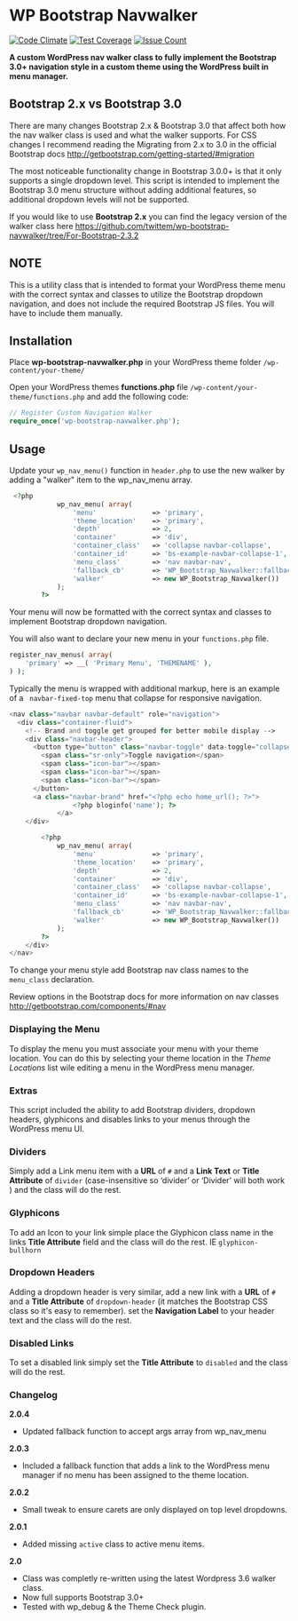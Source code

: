 # WP Bootstrap Navwalker

[![Code Climate](https://codeclimate.com/repos/578e618674ea5d0094008044/badges/a286fd351486e904a3ea/gpa.svg)](https://codeclimate.com/repos/578e618674ea5d0094008044/feed)
[![Test Coverage](https://codeclimate.com/repos/578e618674ea5d0094008044/badges/a286fd351486e904a3ea/coverage.svg)](https://codeclimate.com/repos/578e618674ea5d0094008044/coverage)
[![Issue Count](https://codeclimate.com/repos/578e618674ea5d0094008044/badges/a286fd351486e904a3ea/issue_count.svg)](https://codeclimate.com/repos/578e618674ea5d0094008044/feed)

**A custom WordPress nav walker class to fully implement the Bootstrap 3.0+ navigation style in a custom theme using the WordPress built in menu manager.**


## Bootstrap 2.x vs Bootstrap 3.0

There are many changes Bootstrap 2.x & Bootstrap 3.0 that affect both how the nav walker class is used and what the walker supports. For CSS changes I recommend reading the Migrating from 2.x to 3.0 in the official Bootstrap docs http://getbootstrap.com/getting-started/#migration

The most noticeable functionality change in Bootstrap 3.0.0+ is that it only supports a single dropdown level. This script is intended to implement the Bootstrap 3.0 menu structure without adding additional features, so additional dropdown levels will not be supported.

If you would like to use **Bootstrap 2.x** you can find the legacy version of the walker class here https://github.com/twittem/wp-bootstrap-navwalker/tree/For-Bootstrap-2.3.2

## NOTE

This is a utility class that is intended to format your WordPress theme menu with the correct syntax and classes to utilize the Bootstrap dropdown navigation, and does not include the required Bootstrap JS files. You will have to include them manually.

## Installation

Place **wp-bootstrap-navwalker.php** in your WordPress theme folder `/wp-content/your-theme/`

Open your WordPress themes **functions.php** file  `/wp-content/your-theme/functions.php` and add the following code:

```php
// Register Custom Navigation Walker
require_once('wp-bootstrap-navwalker.php');
```

## Usage

Update your `wp_nav_menu()` function in `header.php` to use the new walker by adding a "walker" item to the wp_nav_menu array.

```php
 <?php
            wp_nav_menu( array(
                'menu'              => 'primary',
                'theme_location'    => 'primary',
                'depth'             => 2,
                'container'         => 'div',
                'container_class'   => 'collapse navbar-collapse',
                'container_id'      => 'bs-example-navbar-collapse-1',
                'menu_class'        => 'nav navbar-nav',
                'fallback_cb'       => 'WP_Bootstrap_Navwalker::fallback',
                'walker'            => new WP_Bootstrap_Navwalker())
            );
        ?>
```

Your menu will now be formatted with the correct syntax and classes to implement Bootstrap dropdown navigation.

You will also want to declare your new menu in your `functions.php` file.

```php
register_nav_menus( array(
	'primary' => __( 'Primary Menu', 'THEMENAME' ),
) );
```

Typically the menu is wrapped with additional markup, here is an example of a ` navbar-fixed-top` menu that collapse for responsive navigation.

```php
<nav class="navbar navbar-default" role="navigation">
  <div class="container-fluid">
    <!-- Brand and toggle get grouped for better mobile display -->
    <div class="navbar-header">
      <button type="button" class="navbar-toggle" data-toggle="collapse" data-target="#bs-example-navbar-collapse-1">
        <span class="sr-only">Toggle navigation</span>
        <span class="icon-bar"></span>
        <span class="icon-bar"></span>
        <span class="icon-bar"></span>
      </button>
      <a class="navbar-brand" href="<?php echo home_url(); ?>">
                <?php bloginfo('name'); ?>
            </a>
    </div>

        <?php
            wp_nav_menu( array(
                'menu'              => 'primary',
                'theme_location'    => 'primary',
                'depth'             => 2,
                'container'         => 'div',
                'container_class'   => 'collapse navbar-collapse',
				'container_id'      => 'bs-example-navbar-collapse-1',
                'menu_class'        => 'nav navbar-nav',
                'fallback_cb'       => 'WP_Bootstrap_Navwalker::fallback',
                'walker'            => new WP_Bootstrap_Navwalker())
            );
        ?>
    </div>
</nav>
```

To change your menu style add Bootstrap nav class names to the `menu_class` declaration.

Review options in the Bootstrap docs for more information on nav classes
http://getbootstrap.com/components/#nav

### Displaying the Menu

To display the menu you must associate your menu with your theme location. You can do this by selecting your theme location in the *Theme Locations* list wile editing a menu in the WordPress menu manager.

### Extras

This script included the ability to add Bootstrap dividers, dropdown headers, glyphicons and disables links to your menus through the WordPress menu UI.

### Dividers

Simply add a Link menu item with a **URL** of `#` and a **Link Text** or **Title Attribute** of `divider` (case-insensitive so ‘divider’ or ‘Divider’ will both work ) and the class will do the rest.


### Glyphicons

To add an Icon to your link simple place the Glyphicon class name in the links **Title Attribute** field and the class will do the rest. IE `glyphicon-bullhorn`


### Dropdown Headers

Adding a dropdown header is very similar, add a new link with a **URL** of `#` and a **Title Attribute** of `dropdown-header` (it matches the Bootstrap CSS class so it's easy to remember).  set the **Navigation Label** to your header text and the class will do the rest.


### Disabled Links

To set a disabled link simply set the **Title Attribute** to `disabled` and the class will do the rest.


### Changelog

**2.0.4**
+ Updated fallback function to accept args array from wp_nav_menu

**2.0.3**
+ Included a fallback function that adds a link to the WordPress menu manager if no menu has been assigned to the theme location.

**2.0.2**
+ Small tweak to ensure carets are only displayed on top level dropdowns.

**2.0.1**
+ Added missing `active` class to active menu items.

**2.0**
+ Class was completly re-written using the latest Wordpress 3.6 walker class.
+ Now full supports Bootstrap 3.0+
+ Tested with wp_debug & the Theme Check plugin.
